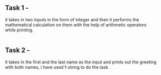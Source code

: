 ## Task 1 - <br>
it takes in two inputs in the form of integer and then it performs the mathematical calculation on them with the help of arithmetic operators while printing.
<br> <br>
## Task 2 - <br>
it takes in the first and the last name as the input and prints out the greeting with both names, i have used f-string to do the task.
